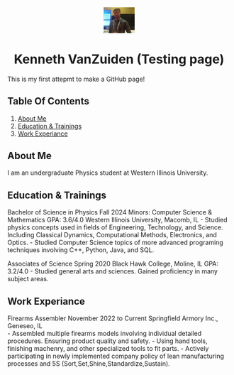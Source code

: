 <div align="center">
  <img alt="Picture" src="images/pic1.jpg" width="70" />
</div>
<h1 align="center">
  Kenneth VanZuiden (Testing page)
</h1>

This is my first attepmt to make a GitHub page!

## Table Of Contents

1. [About Me](#About-Me)
2. [Education & Trainings](#Education-&-Trainings)
3. [Work Experiance](#Work-Experiance)

## About Me

I am an undergraduate Physics student at Western Illinois University.

## Education & Trainings

Bachelor of Science in Physics		                                                                 Fall 2024
Minors: Computer Science & Mathematics                                                               GPA: 3.6/4.0
Western Illinois University, Macomb, IL
	- Studied physics concepts used in fields of Engineering, Technology, and Science. Including Classical Dynamics, Computational Methods, Electronics, and Optics.
	- Studied Computer Science topics of more advanced programing techniques involving C++, Python, Java, and SQL.
	

Associates of Science		                                                                         Spring 2020
Black Hawk College, Moline, IL                                                                       GPA: 3.2/4.0
	- Studied general arts and sciences. Gained proficiency in many subject areas.


## Work Experiance

Firearms Assembler		                                                                             November 2022 to Current
Springfield Armory Inc., Geneseo, IL                                           
	- Assembled multiple firearms models involving individual detailed procedures. Ensuring product quality and safety.
	- Using hand tools, finishing machenry, and other specialized tools to fit parts.
	- Actively participating in newly implemented company policy of lean manufacturing processes and 5S (Sort,Set,Shine,Standardize,Sustain).
